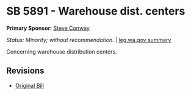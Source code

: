# SB 5891 - Warehouse dist. centers
**Primary Sponsor:** [Steve Conway](/person/leg/steve.conway.md)

*Status: Minority; without recommendation.* | [leg.wa.gov summary](https://app.leg.wa.gov/billsummary?BillNumber=5891&Year=2021)

Concerning warehouse distribution centers.

## Revisions
* [Original Bill](1/)